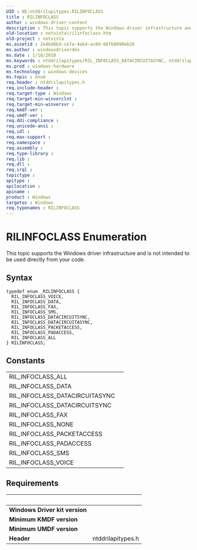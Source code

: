 ```yaml
---
UID : NE:ntddrilapitypes.RILINFOCLASS
title : RILINFOCLASS
author : windows-driver-content
description : This topic supports the Windows driver infrastructure and is not intended to be used directly from your code.
old-location : netvista\rilinfoclass.htm
old-project : netvista
ms.assetid : 2e4bd8bd-ce7e-4eb4-ac0d-68fb8890eb26
ms.author : windowsdriverdev
ms.date : 1/18/2018
ms.keywords : ntddrilapitypes/RIL_INFOCLASS_DATACIRCUITASYNC, ntddrilapitypes/RILINFOCLASS, RIL_INFOCLASS_DATA, ntddrilapitypes/RIL_INFOCLASS_SMS, ntddrilapitypes/RIL_INFOCLASS_VOICE, RIL_INFOCLASS_ALL, ntddrilapitypes/RIL_INFOCLASS_DATACIRCUITSYNC, RILINFOCLASS, RIL_INFOCLASS_DATACIRCUITASYNC, RILINFOCLASS enumeration [Network Drivers Starting with Windows Vista], RIL_INFOCLASS_VOICE, RIL_INFOCLASS_FAX, RIL_INFOCLASS_PACKETACCESS, RIL_INFOCLASS_DATACIRCUITSYNC, RIL_INFOCLASS_PADACCESS, ntddrilapitypes/RIL_INFOCLASS_FAX, ntddrilapitypes/RIL_INFOCLASS_DATA, ntddrilapitypes/RIL_INFOCLASS_PACKETACCESS, ntddrilapitypes/RIL_INFOCLASS_PADACCESS, ntddrilapitypes/RIL_INFOCLASS_ALL, netvista.rilinfoclass, RIL_INFOCLASS_SMS
ms.prod : windows-hardware
ms.technology : windows-devices
ms.topic : enum
req.header : ntddrilapitypes.h
req.include-header : 
req.target-type : Windows
req.target-min-winverclnt : 
req.target-min-winversvr : 
req.kmdf-ver : 
req.umdf-ver : 
req.ddi-compliance : 
req.unicode-ansi : 
req.idl : 
req.max-support : 
req.namespace : 
req.assembly : 
req.type-library : 
req.lib : 
req.dll : 
req.irql : 
topictype : 
apitype : 
apilocation : 
apiname : 
product : Windows
targetos : Windows
req.typenames : RILINFOCLASS
---
```


# RILINFOCLASS Enumeration
This topic supports the Windows driver infrastructure and is not intended to be used directly from your code.

## Syntax
````
typedef enum _RILINFOCLASS { 
  RIL_INFOCLASS_VOICE,
  RIL_INFOCLASS_DATA,
  RIL_INFOCLASS_FAX,
  RIL_INFOCLASS_SMS,
  RIL_INFOCLASS_DATACIRCUITSYNC,
  RIL_INFOCLASS_DATACIRCUITASYNC,
  RIL_INFOCLASS_PACKETACCESS,
  RIL_INFOCLASS_PADACCESS,
  RIL_INFOCLASS_ALL
} RILINFOCLASS;
````

## Constants

<table>

<tr>
<td>RIL_INFOCLASS_ALL</td>
<td></td>
</tr>

<tr>
<td>RIL_INFOCLASS_DATA</td>
<td></td>
</tr>

<tr>
<td>RIL_INFOCLASS_DATACIRCUITASYNC</td>
<td></td>
</tr>

<tr>
<td>RIL_INFOCLASS_DATACIRCUITSYNC</td>
<td></td>
</tr>

<tr>
<td>RIL_INFOCLASS_FAX</td>
<td></td>
</tr>

<tr>
<td>RIL_INFOCLASS_NONE</td>
<td></td>
</tr>

<tr>
<td>RIL_INFOCLASS_PACKETACCESS</td>
<td></td>
</tr>

<tr>
<td>RIL_INFOCLASS_PADACCESS</td>
<td></td>
</tr>

<tr>
<td>RIL_INFOCLASS_SMS</td>
<td></td>
</tr>

<tr>
<td>RIL_INFOCLASS_VOICE</td>
<td></td>
</tr>
</table>


## Requirements
| &nbsp; | &nbsp; |
| ---- |:---- |
| **Windows Driver kit version** |  |
| **Minimum KMDF version** |  |
| **Minimum UMDF version** |  |
| **Header** | ntddrilapitypes.h |